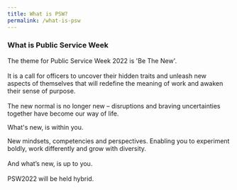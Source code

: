 ```yaml
---
title: What is PSW?
permalink: /what-is-psw
---
```

### What is Public Service Week

The theme for Public Service Week 2022 is 'Be The New'.<br>
<br>
It is a call for officers to uncover their
hidden traits and unleash new aspects of
themselves that will redefine the
meaning of work and awaken their sense
of purpose.
<br>
<br>
The new normal is no longer new –
disruptions and braving uncertainties
together have become our way of life.

What's new, is within you.

New mindsets, competencies and
perspectives.
Enabling you to experiment boldly,
work differently and grow with diversity.
<br>
<br>
And what’s new, is up to you.<br>
<br>
PSW2022 will be held hybrid. <br>
<br>